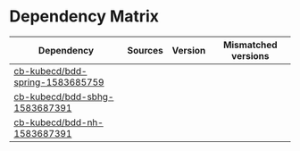 # Dependency Matrix

Dependency | Sources | Version | Mismatched versions
---------- | ------- | ------- | -------------------
[cb-kubecd/bdd-spring-1583685759](https://github.com/cb-kubecd/bdd-spring-1583685759.git) |  | []() | 
[cb-kubecd/bdd-sbhg-1583687391](https://github.com/cb-kubecd/bdd-sbhg-1583687391.git) |  | []() | 
[cb-kubecd/bdd-nh-1583687391](https://github.com/cb-kubecd/bdd-nh-1583687391.git) |  | []() | 
